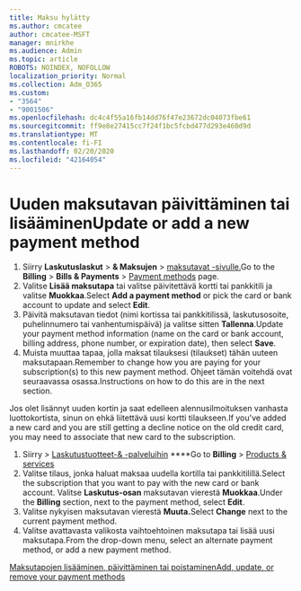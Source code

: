 ```yaml
---
title: Maksu hylätty
ms.author: cmcatee
author: cmcatee-MSFT
manager: mnirkhe
ms.audience: Admin
ms.topic: article
ROBOTS: NOINDEX, NOFOLLOW
localization_priority: Normal
ms.collection: Adm_O365
ms.custom:
- "3564"
- "9001506"
ms.openlocfilehash: dc4c4f55a16fb14dd76f47e23672dc04073fbe61
ms.sourcegitcommit: ff9e8e27415cc7f24f1bc5fcbd477d293e460d9d
ms.translationtype: MT
ms.contentlocale: fi-FI
ms.lasthandoff: 02/20/2020
ms.locfileid: "42164054"
---
```

# <a name="update-or-add-a-new-payment-method"></a><span data-ttu-id="bf24f-102">Uuden maksutavan päivittäminen tai lisääminen</span><span class="sxs-lookup"><span data-stu-id="bf24f-102">Update or add a new payment method</span></span>

1. <span data-ttu-id="bf24f-103">Siirry **Laskutuslaskut** > **& Maksujen** > <a href="https://go.microsoft.com/fwlink/p/?linkid=2018806" target="_blank">maksutavat -sivulle.</a></span><span class="sxs-lookup"><span data-stu-id="bf24f-103">Go to the **Billing** > **Bills & Payments** > <a href="https://go.microsoft.com/fwlink/p/?linkid=2018806" target="_blank">Payment methods</a> page.</span></span>
2. <span data-ttu-id="bf24f-104">Valitse **Lisää maksutapa** tai valitse päivitettävä kortti tai pankkitili ja valitse **Muokkaa**.</span><span class="sxs-lookup"><span data-stu-id="bf24f-104">Select **Add a payment method** or pick the card or bank account to update and select **Edit**.</span></span>
3. <span data-ttu-id="bf24f-105">Päivitä maksutavan tiedot (nimi kortissa tai pankkitilissä, laskutusosoite, puhelinnumero tai vanhentumispäivä) ja valitse sitten **Tallenna**.</span><span class="sxs-lookup"><span data-stu-id="bf24f-105">Update your payment method information (name on the card or bank account, billing address, phone number, or expiration date), then select **Save**.</span></span>
4. <span data-ttu-id="bf24f-106">Muista muuttaa tapaa, jolla maksat tilauksesi (tilaukset) tähän uuteen maksutapaan.</span><span class="sxs-lookup"><span data-stu-id="bf24f-106">Remember to change how you are paying for your subscription(s) to this new payment method.</span></span> <span data-ttu-id="bf24f-107">Ohjeet tämän voitehdä ovat seuraavassa osassa.</span><span class="sxs-lookup"><span data-stu-id="bf24f-107">Instructions on how to do this are in the next section.</span></span>

<span data-ttu-id="bf24f-108">Jos olet lisännyt uuden kortin ja saat edelleen alennusilmoituksen vanhasta luottokortista, sinun on ehkä liitettävä uusi kortti tilaukseen.</span><span class="sxs-lookup"><span data-stu-id="bf24f-108">If you've added a new card and you are still getting a decline notice on the old credit card, you may need to associate that new card to the subscription.</span></span>

1. <span data-ttu-id="bf24f-109">Siirry > <a href="https://go.microsoft.com/fwlink/p/?linkid=842054" target="_blank">Laskutustuotteet-& -palveluihin</a> \*\*\*\*</span><span class="sxs-lookup"><span data-stu-id="bf24f-109">Go to **Billing** > <a href="https://go.microsoft.com/fwlink/p/?linkid=842054" target="_blank">Products & services</a></span></span>
2. <span data-ttu-id="bf24f-110">Valitse tilaus, jonka haluat maksaa uudella kortilla tai pankkitilillä.</span><span class="sxs-lookup"><span data-stu-id="bf24f-110">Select the subscription that you want to pay with the new card or bank account.</span></span> <span data-ttu-id="bf24f-111">Valitse **Laskutus-osan** maksutavan vierestä **Muokkaa**.</span><span class="sxs-lookup"><span data-stu-id="bf24f-111">Under the **Billing** section, next to the payment method, select **Edit**.</span></span>
3. <span data-ttu-id="bf24f-112">Valitse nykyisen maksutavan vierestä **Muuta.**</span><span class="sxs-lookup"><span data-stu-id="bf24f-112">Select **Change** next to the current payment method.</span></span>
4. <span data-ttu-id="bf24f-113">Valitse avattavasta valikosta vaihtoehtoinen maksutapa tai lisää uusi maksutapa.</span><span class="sxs-lookup"><span data-stu-id="bf24f-113">From the drop-down menu, select an alternate payment method, or add a new payment method.</span></span>

[<span data-ttu-id="bf24f-114">Maksutapojen lisääminen, päivittäminen tai poistaminen</span><span class="sxs-lookup"><span data-stu-id="bf24f-114">Add, update, or remove your payment methods</span></span>](https://go.microsoft.com/fwlink/?linkid=2118133)